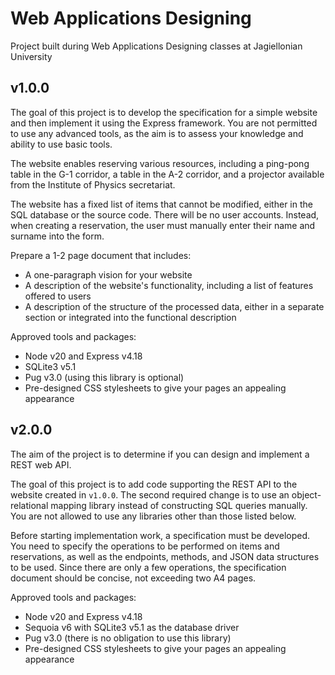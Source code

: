# Web Applications Designing

Project built during Web Applications Designing classes at Jagiellonian University

## v1.0.0

The goal of this project is to develop the specification for a simple website and then implement it using the Express framework. You are not permitted to use any advanced tools, as the aim is to assess your knowledge and ability to use basic tools.

The website enables reserving various resources, including a ping-pong table in the G-1 corridor, a table in the A-2 corridor, and a projector available from the Institute of Physics secretariat.

The website has a fixed list of items that cannot be modified, either in the SQL database or the source code. There will be no user accounts. Instead, when creating a reservation, the user must manually enter their name and surname into the form.

Prepare a 1-2 page document that includes:

- A one-paragraph vision for your website
- A description of the website's functionality, including a list of features offered to users
- A description of the structure of the processed data, either in a separate section or integrated into the functional description

Approved tools and packages:

- Node v20 and Express v4.18
- SQLite3 v5.1
- Pug v3.0 (using this library is optional)
- Pre-designed CSS stylesheets to give your pages an appealing appearance

## v2.0.0

The aim of the project is to determine if you can design and implement a REST web API.

The goal of this project is to add code supporting the REST API to the website created in `v1.0.0`. The second required change is to use an object-relational mapping library instead of constructing SQL queries manually. You are not allowed to use any libraries other than those listed below.

Before starting implementation work, a specification must be developed. You need to specify the operations to be performed on items and reservations, as well as the endpoints, methods, and JSON data structures to be used. Since there are only a few operations, the specification document should be concise, not exceeding two A4 pages.

Approved tools and packages:

- Node v20 and Express v4.18
- Sequoia v6 with SQLite3 v5.1 as the database driver
- Pug v3.0 (there is no obligation to use this library)
- Pre-designed CSS stylesheets to give your pages an appealing appearance
